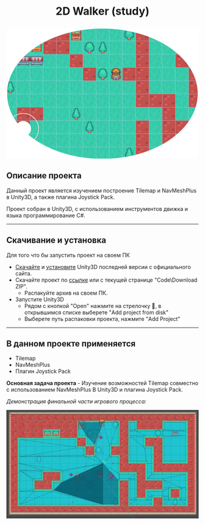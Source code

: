 # <p align="center"> 2D Walker (study)</p>

<div align="Center">
    <img src = https://github.com/iFEL1x/iFEL1x/blob/main/Resources/Screenshots/Screen(2D%20Wolker)(0).png>
</div>


## Описание проекта

Данный проект является изучением построение Tilemap и NavMeshPlus в Unity3D, а также плагина Joystick Pack.

Проект собран в Unity3D, с использованием инструментов движка и языка программирование C#.

___
## Скачивание и установка
Для того что бы запустить проект на своем ПК

* [Скачайте](https://unity3d.com/ru/get-unity/download) и [установите](https://docs.unity3d.com/2018.2/Documentation/Manual/InstallingUnity.html) Unity3D последней версии с официального сайта.
* Скачайте проект по [ссылке](https://github.com/iFEL1x/Platformer2D_Android_Demo_Level/archive/refs/heads/main.zip) или с текущей странице "Code\Download ZIP".
    + Распакуйте архив на своем ПК.
* Запустите Unity3D
    + Рядом с кнопкой "Open" нажмите на стрелочку :arrow_down_small:, в открывшимся списке выберете "Add project from disk"
    + Выберете путь распаковки проекта, нажмите "Add Project"

___
## В данном проекте применяется
* Tilemap
* NavMeshPlus
* Плагин Joystick Pack

**Основная задача проекта** - Изучение возможностей Tilemap совместно с использованием NavMeshPlus В Unity3D и плагина Joystick Pack.

*Демонстрация финальной части игрового процесса:*

![2D Wolker](https://github.com/iFEL1x/iFEL1x/blob/main/Resources/Image/Gif/mp4%20to%20GIF(2D%20Wolker).mp4.gif)
